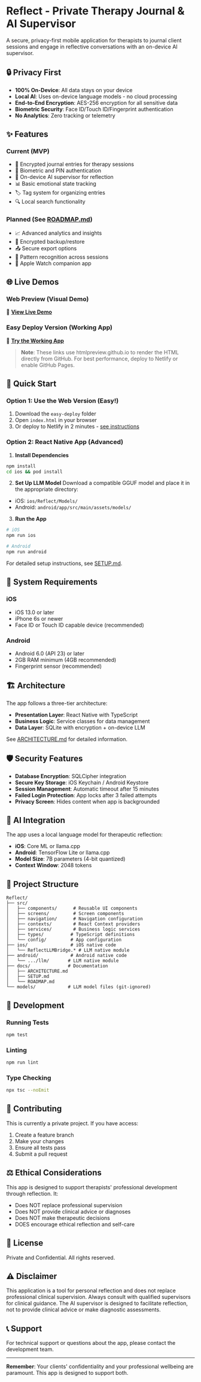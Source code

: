 # Reflect - Private Therapy Journal & AI Supervisor

A secure, privacy-first mobile application for therapists to journal client sessions and engage in reflective conversations with an on-device AI supervisor.

## 🔒 Privacy First

- **100% On-Device**: All data stays on your device
- **Local AI**: Uses on-device language models - no cloud processing
- **End-to-End Encryption**: AES-256 encryption for all sensitive data
- **Biometric Security**: Face ID/Touch ID/Fingerprint authentication
- **No Analytics**: Zero tracking or telemetry

## ✨ Features

### Current (MVP)
- 📝 Encrypted journal entries for therapy sessions
- 🔐 Biometric and PIN authentication
- 🧠 On-device AI supervisor for reflection
- 📊 Basic emotional state tracking
- 🏷️ Tag system for organizing entries
- 🔍 Local search functionality

### Planned (See [ROADMAP.md](docs/ROADMAP.md))
- 📈 Advanced analytics and insights
- 💾 Encrypted backup/restore
- 📤 Secure export options
- 🎯 Pattern recognition across sessions
- 📱 Apple Watch companion app

## 🌐 Live Demos

### Web Preview (Visual Demo)
🔗 [**View Live Demo**](https://htmlpreview.github.io/?https://github.com/markgroche/reflect-journal/blob/main/web-preview/index.html)

### Easy Deploy Version (Working App)
🔗 [**Try the Working App**](https://htmlpreview.github.io/?https://github.com/markgroche/reflect-journal/blob/main/easy-deploy/index.html)

> **Note**: These links use htmlpreview.github.io to render the HTML directly from GitHub. For best performance, deploy to Netlify or enable GitHub Pages.

## 🚀 Quick Start

### Option 1: Use the Web Version (Easy!)
1. Download the `easy-deploy` folder
2. Open `index.html` in your browser
3. Or deploy to Netlify in 2 minutes - [see instructions](easy-deploy/README.md)

### Option 2: React Native App (Advanced)
1. **Install Dependencies**
```bash
npm install
cd ios && pod install
```

2. **Set Up LLM Model**
Download a compatible GGUF model and place it in the appropriate directory:
- iOS: `ios/Reflect/Models/`
- Android: `android/app/src/main/assets/models/`

3. **Run the App**
```bash
# iOS
npm run ios

# Android
npm run android
```

For detailed setup instructions, see [SETUP.md](docs/SETUP.md).

## 📱 System Requirements

### iOS
- iOS 13.0 or later
- iPhone 6s or newer
- Face ID or Touch ID capable device (recommended)

### Android
- Android 6.0 (API 23) or later
- 2GB RAM minimum (4GB recommended)
- Fingerprint sensor (recommended)

## 🏗️ Architecture

The app follows a three-tier architecture:
- **Presentation Layer**: React Native with TypeScript
- **Business Logic**: Service classes for data management
- **Data Layer**: SQLite with encryption + on-device LLM

See [ARCHITECTURE.md](docs/ARCHITECTURE.md) for detailed information.

## 🛡️ Security Features

- **Database Encryption**: SQLCipher integration
- **Secure Key Storage**: iOS Keychain / Android Keystore
- **Session Management**: Automatic timeout after 15 minutes
- **Failed Login Protection**: App locks after 3 failed attempts
- **Privacy Screen**: Hides content when app is backgrounded

## 🤖 AI Integration

The app uses a local language model for therapeutic reflection:
- **iOS**: Core ML or llama.cpp
- **Android**: TensorFlow Lite or llama.cpp
- **Model Size**: 7B parameters (4-bit quantized)
- **Context Window**: 2048 tokens

## 📂 Project Structure

```
Reflect/
├── src/
│   ├── components/      # Reusable UI components
│   ├── screens/         # Screen components
│   ├── navigation/      # Navigation configuration
│   ├── contexts/        # React Context providers
│   ├── services/        # Business logic services
│   ├── types/          # TypeScript definitions
│   └── config/         # App configuration
├── ios/                # iOS native code
│   └── ReflectLLMBridge.* # LLM native module
├── android/            # Android native code
│   └── .../llm/       # LLM native module
├── docs/              # Documentation
│   ├── ARCHITECTURE.md
│   ├── SETUP.md
│   └── ROADMAP.md
└── models/            # LLM model files (git-ignored)
```

## 🧪 Development

### Running Tests
```bash
npm test
```

### Linting
```bash
npm run lint
```

### Type Checking
```bash
npx tsc --noEmit
```

## 🤝 Contributing

This is currently a private project. If you have access:

1. Create a feature branch
2. Make your changes
3. Ensure all tests pass
4. Submit a pull request

## ⚖️ Ethical Considerations

This app is designed to support therapists' professional development through reflection. It:
- Does NOT replace professional supervision
- Does NOT provide clinical advice or diagnoses
- Does NOT make therapeutic decisions
- DOES encourage ethical reflection and self-care

## 📜 License

Private and Confidential. All rights reserved.

## ⚠️ Disclaimer

This application is a tool for personal reflection and does not replace professional clinical supervision. Always consult with qualified supervisors for clinical guidance. The AI supervisor is designed to facilitate reflection, not to provide clinical advice or make diagnostic assessments.

## 📞 Support

For technical support or questions about the app, please contact the development team.

---

**Remember**: Your clients' confidentiality and your professional wellbeing are paramount. This app is designed to support both.
